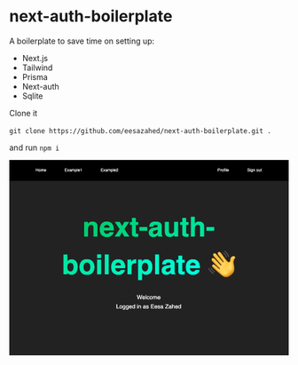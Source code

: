 # next-auth-boilerplate

A boilerplate to save time on setting up:

- Next.js
- Tailwind
- Prisma
- Next-auth
- Sqlite

Clone it 

`git clone https://github.com/eesazahed/next-auth-boilerplate.git .`

and run `npm i`

![image](public/assets/images/ss-01-03-2025.png)
